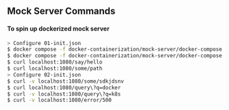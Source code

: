 ## Mock Server Commands

#### To spin up dockerized mock server
```bash
> Configure 01-init.json
$ docker compose -f docker-containerization/mock-server/docker-compose.yaml up
$ docker compose -f docker-containerization/mock-server/docker-compose.yaml ps
$ curl localhost:1080/say/hello
$ curl localhost:1080/some/path
> Configure 02-init.json
$ curl -v localhost:1080/some/sdkjdsnv
$ curl localhost:1080/query\?q=docker
$ curl -v localhost:1080/query\?q=k8s
$ curl -v localhost:1080/error/500
```